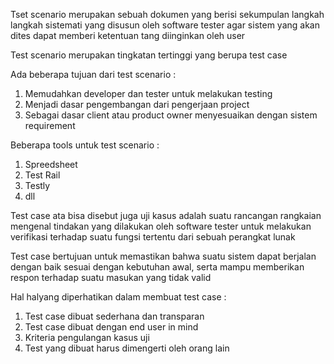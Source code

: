 Tset scenario merupakan sebuah dokumen yang berisi sekumpulan langkah langkah sistemati yang disusun oleh software tester agar sistem yang akan dites dapat memberi ketentuan tang diinginkan oleh user

Test scenario merupakan tingkatan tertinggi yang berupa test case

Ada beberapa tujuan dari test scenario :
1. Memudahkan developer dan tester untuk melakukan testing
2. Menjadi dasar pengembangan dari pengerjaan project
3. Sebagai dasar client atau product owner menyesuaikan dengan sistem requirement

Beberapa tools untuk test scenario :
1. Spreedsheet
2. Test Rail
3. Testly
4. dll

Test case ata bisa disebut juga uji kasus adalah suatu rancangan rangkaian mengenal tindakan yang dilakukan oleh software tester untuk melakukan verifikasi terhadap suatu fungsi tertentu dari sebuah perangkat lunak

Test case bertujuan untuk memastikan bahwa suatu sistem dapat berjalan dengan baik sesuai dengan kebutuhan awal, serta mampu memberikan respon terhadap suatu masukan yang tidak valid

Hal halyang diperhatikan dalam membuat test case :
1. Test case dibuat sederhana dan transparan
2. Test case dibuat dengan end user in mind
3. Kriteria pengulangan kasus uji
4. Test yang dibuat harus dimengerti oleh orang lain